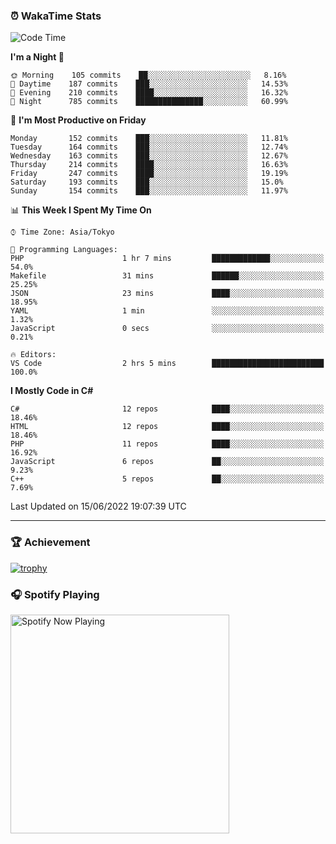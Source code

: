 ### ⏰ WakaTime Stats


<!--START_SECTION:waka-->
![Code Time](http://img.shields.io/badge/Code%20Time-0%20secs-blue)

**I'm a Night 🦉** 

```text
🌞 Morning    105 commits    ██░░░░░░░░░░░░░░░░░░░░░░░   8.16% 
🌆 Daytime    187 commits    ███░░░░░░░░░░░░░░░░░░░░░░   14.53% 
🌃 Evening    210 commits    ████░░░░░░░░░░░░░░░░░░░░░   16.32% 
🌙 Night      785 commits    ███████████████░░░░░░░░░░   60.99%

```
📅 **I'm Most Productive on Friday** 

```text
Monday       152 commits    ███░░░░░░░░░░░░░░░░░░░░░░   11.81% 
Tuesday      164 commits    ███░░░░░░░░░░░░░░░░░░░░░░   12.74% 
Wednesday    163 commits    ███░░░░░░░░░░░░░░░░░░░░░░   12.67% 
Thursday     214 commits    ████░░░░░░░░░░░░░░░░░░░░░   16.63% 
Friday       247 commits    ████░░░░░░░░░░░░░░░░░░░░░   19.19% 
Saturday     193 commits    ███░░░░░░░░░░░░░░░░░░░░░░   15.0% 
Sunday       154 commits    ███░░░░░░░░░░░░░░░░░░░░░░   11.97%

```


📊 **This Week I Spent My Time On** 

```text
⌚︎ Time Zone: Asia/Tokyo

💬 Programming Languages: 
PHP                      1 hr 7 mins         █████████████░░░░░░░░░░░░   54.0% 
Makefile                 31 mins             ██████░░░░░░░░░░░░░░░░░░░   25.25% 
JSON                     23 mins             ████░░░░░░░░░░░░░░░░░░░░░   18.95% 
YAML                     1 min               ░░░░░░░░░░░░░░░░░░░░░░░░░   1.32% 
JavaScript               0 secs              ░░░░░░░░░░░░░░░░░░░░░░░░░   0.21%

🔥 Editors: 
VS Code                  2 hrs 5 mins        █████████████████████████   100.0%

```

**I Mostly Code in C#** 

```text
C#                       12 repos            ████░░░░░░░░░░░░░░░░░░░░░   18.46% 
HTML                     12 repos            ████░░░░░░░░░░░░░░░░░░░░░   18.46% 
PHP                      11 repos            ████░░░░░░░░░░░░░░░░░░░░░   16.92% 
JavaScript               6 repos             ██░░░░░░░░░░░░░░░░░░░░░░░   9.23% 
C++                      5 repos             ██░░░░░░░░░░░░░░░░░░░░░░░   7.69%

```



 Last Updated on 15/06/2022 19:07:39 UTC
<!--END_SECTION:waka-->

---

### 🏆 Achievement

[![trophy](https://github-profile-trophy.vercel.app/?username=Slime-hatena&theme=flat&no-bg=true&no-frame=true&column=8)](https://github.com/ryo-ma/github-profile-trophy)

### 🎧 Spotify Playing

[<img src="https://spotify-now-playing-slime-hatena.vercel.app/api/spotify-playing" alt="Spotify Now Playing" width="350" />](https://open.spotify.com/user/slime_hatena)

<!--
**Slime-hatena/Slime-hatena** is a ✨ _special_ ✨ repository because its `README.md` (this file) appears on your GitHub profile.

Here are some ideas to get you started:

- 🔭 I’m currently working on ...
- 🌱 I’m currently learning ...
- 👯 I’m looking to collaborate on ...
- 🤔 I’m looking for help with ...
- 💬 Ask me about ...
- 📫 How to reach me: ...
- 😄 Pronouns: ...
- ⚡ Fun fact: ...
-->

